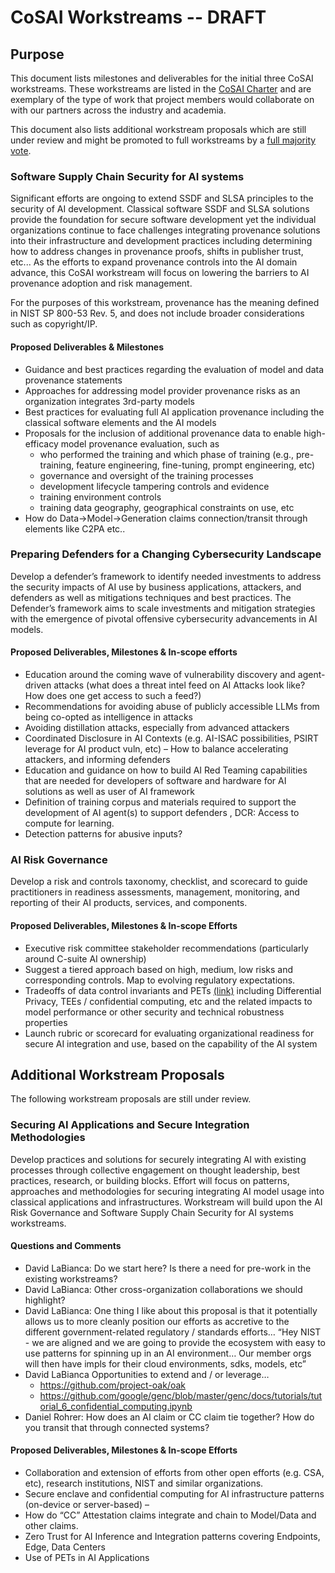 # CoSAI Workstreams -- DRAFT

## Purpose
This document lists milestones and deliverables for the initial three CoSAI workstreams. These workstreams are listed in the [CoSAI Charter](./CHARTER.md) and are exemplary of the type of work that project members would collaborate on with our partners across the industry and academia.

This document also lists additional workstream proposals which are still under review and might be promoted to full workstreams by a [full majority vote](https://www.oasis-open.org/policies-guidelines/oasis-defined-terms-2018-05-22#dFullMajority).

### Software Supply Chain Security for AI systems

Significant efforts are ongoing to extend SSDF and SLSA principles to the security of AI development. Classical software SSDF and SLSA solutions provide the foundation for secure software development yet the individual organizations continue to face challenges integrating provenance solutions into their infrastructure and development practices including determining how to address changes in provenance proofs, shifts in publisher trust, etc... As the efforts to expand provenance controls into the AI domain advance, this CoSAI workstream will focus on lowering the barriers to AI provenance adoption and risk management.

For the purposes of this workstream, provenance has the meaning defined in NIST SP 800-53 Rev. 5, and does not include broader considerations such as copyright/IP. 

#### Proposed Deliverables & Milestones
* Guidance and best practices regarding the evaluation of model and data provenance statements
* Approaches for addressing model provider provenance risks as an organization integrates 3rd-party models
* Best practices for evaluating full AI application provenance including the classical software elements and the AI models
* Proposals for the inclusion of additional provenance data to enable high-efficacy model provenance evaluation, such as
	* who performed the training and which phase of training (e.g., pre-training, feature engineering, fine-tuning, prompt engineering, etc)
	* governance and oversight of the training processes
	* development lifecycle tampering controls and evidence
	* training environment controls
	* training data geography, geographical constraints on use, etc
* How do Data->Model->Generation claims connection/transit through elements like C2PA etc..

### Preparing Defenders for a Changing Cybersecurity Landscape

Develop a defender’s framework to identify needed investments to address the security impacts of AI use by business applications, attackers, and defenders as well as mitigations techniques and best practices. The Defender’s framework aims to scale investments and mitigation strategies with the emergence of pivotal offensive cybersecurity advancements in AI models.

#### Proposed Deliverables, Milestones & In-scope efforts
* Education around the coming wave of vulnerability discovery and agent-driven attacks (what does a threat intel feed on AI Attacks look like?  How does one get access to such a feed?)
* Recommendations for avoiding abuse of publicly accessible LLMs from being co-opted as intelligence in attacks
* Avoiding distillation attacks, especially from advanced attackers
* Coordinated Disclosure in AI Contexts (e.g. AI-ISAC possibilities, PSIRT leverage for AI product vuln, etc) – How to balance accelerating attackers, and informing defenders
* Education and guidance on how to build AI Red Teaming capabilities that are needed for developers of software and hardware for AI solutions as well as user of AI framework
* Definition of training corpus and materials required to support the development of AI agent(s) to support defenders , DCR: Access to compute for learning.
* Detection patterns for abusive inputs?

### AI Risk Governance 

Develop a risk and controls taxonomy, checklist, and scorecard to guide practitioners in readiness assessments, management, monitoring, and reporting of their AI products, services, and components. 

#### Proposed Deliverables, Milestones & In-scope Efforts
* Executive risk committee stakeholder recommendations (particularly around C-suite AI ownership)
* Suggest a tiered approach based on high, medium, low risks and corresponding controls. Map to evolving regulatory expectations.
* Tradeoffs of data control invariants and PETs [(link)](https://en.wikipedia.org/wiki/Privacy-enhancing_technologies) including Differential Privacy, TEEs / confidential computing, etc and the related impacts to model performance or other security and technical robustness properties
* Launch rubric or scorecard for evaluating organizational readiness for secure AI integration and use, based on the capability of the AI system


## Additional Workstream Proposals
The following workstream proposals are still under review.

### Securing AI Applications and Secure Integration Methodologies

Develop practices and solutions for securely integrating AI with existing processes through collective engagement on thought leadership, best practices, research, or building blocks. Effort will focus on patterns, approaches and methodologies for securing integrating AI model usage into classical applications and infrastructures. Workstream will build upon the AI Risk Governance and Software Supply Chain Security for AI systems workstreams. 

#### Questions and Comments
* David LaBianca: Do we start here? Is there a need for pre-work in the existing workstreams?
* David LaBianca: Other cross-organization collaborations we should highlight? 
* David LaBianca: One thing I like about this proposal is that it potentially allows us to more cleanly position our efforts as accretive to the different government-related regulatory / standards efforts… “Hey NIST - we are aligned and we are going to provide the ecosystem with easy to use patterns for spinning up <secure thing> in an AI environment… Our member orgs will then have impls for their cloud environments, sdks, models, etc”
* David LaBianca Opportunities to extend and / or leverage…
	* https://github.com/project-oak/oak
	* https://github.com/google/genc/blob/master/genc/docs/tutorials/tutorial_6_confidential_computing.ipynb
* Daniel Rohrer: How does an AI claim or CC claim tie together? How do you transit that through connected systems? 

#### Proposed Deliverables, Milestones & In-scope Efforts
* Collaboration and extension of efforts from other open efforts (e.g. CSA, etc), research institutions, NIST and similar organizations.
* Secure enclave and confidential computing for AI infrastructure patterns (on-device or server-based) – 
* How do “CC” Attestation claims integrate and chain to Model/Data and other claims.
* Zero Trust for AI Inference and Integration patterns covering Endpoints, Edge, Data Centers
* Use of PETs in AI Applications
